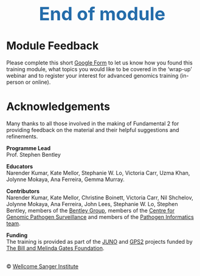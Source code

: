 <h1 style="text-align:center"><span style="color:#246CAA; font-size:1.70em">End of module</span></h1>

# Module Feedback

Please complete this short [Google Form](https://docs.google.com/forms/d/1mjLhb3JeLrYZsajrglXVJHW99z9viCQ1UJ8l773_Q18/edit) to let us know how you found this training module, what topics you would like to be covered in the ‘wrap-up’ webinar and to register your interest for advanced genomics training (in-person or online).

# Acknowledgements

Many thanks to all those involved in the making of Fundamental 2 for providing feedback on the material and their helpful suggestions and refinements.

**Programme Lead**
<br/>Prof. Stephen Bentley

**Educators**
<br/>Narender Kumar, Kate Mellor, Stephanie W. Lo, Victoria Carr, Uzma Khan, Jolynne Mokaya, Ana Ferreira, Gemma Murray.

**Contributors**
<br/>Narender Kumar, Kate Mellor, Christine Boinett, Victoria Carr, Nil Shchelov, Jolynne Mokaya, Ana Ferreira, John Lees, Stephanie W. Lo, Stephen Bentley, members of the [Bentley Group](https://bentleygroup.sanger.ac.uk/#team), members of the [Centre for Genomic Pathogen Surveillance](https://www.pathogensurveillance.net/) and members of the [Pathogen Informatics team](https://www.sanger.ac.uk/science/groups/pathogen-informatics).

**Funding**
<br/>The training is provided as part of the [JUNO](https://www.gbsgen.net/) and [GPS2](https://www.pneumogen.net/gps/) projects funded by [The Bill and Melinda Gates Foundation](https://www.gatesfoundation.org/).

</br>&copy; [Wellcome Sanger Institute](https://www.sanger.ac.uk/)
